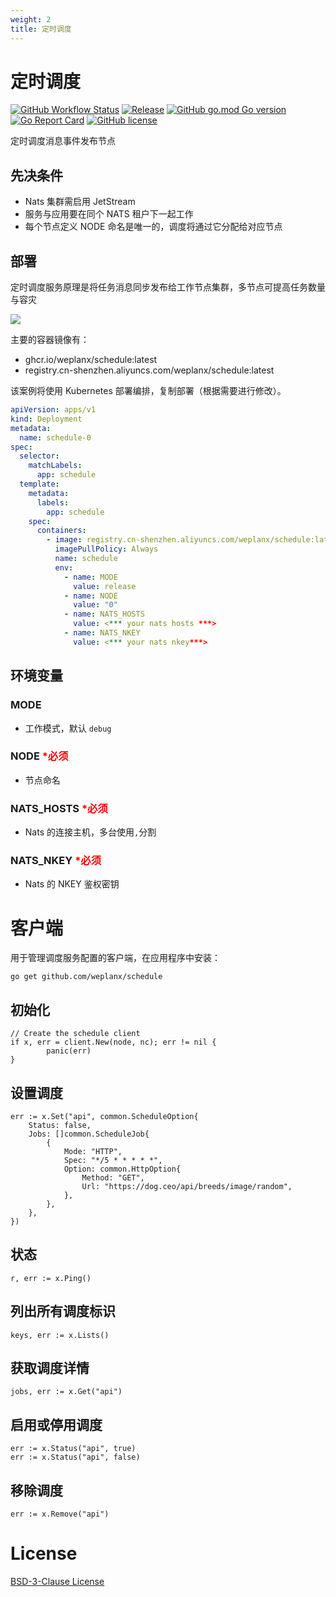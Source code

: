 ```yaml
---
weight: 2
title: 定时调度
---
```


# 定时调度

[![GitHub Workflow Status](https://img.shields.io/github/actions/workflow/status/weplanx/schedule/release.yml?label=release&style=flat-square)](https://github.com/weplanx/schedule/actions/workflows/release.yml)
[![Release](https://img.shields.io/github/v/release/weplanx/schedule.svg?style=flat-square&include_prereleases)](https://github.com/weplanx/schedule/releases)
[![GitHub go.mod Go version](https://img.shields.io/github/go-mod/go-version/weplanx/schedule?style=flat-square)](https://github.com/weplanx/schedule)
[![Go Report Card](https://goreportcard.com/badge/github.com/weplanx/schedule?style=flat-square)](https://goreportcard.com/report/github.com/weplanx/schedule)
[![GitHub license](https://img.shields.io/github/license/weplanx/schedule?style=flat-square)](https://raw.githubusercontent.com/weplanx/schedule/main/LICENSE)

定时调度消息事件发布节点

## 先决条件

- Nats 集群需启用 JetStream
- 服务与应用要在同个 NATS 租户下一起工作
- 每个节点定义 NODE 命名是唯一的，调度将通过它分配给对应节点

## 部署

定时调度服务原理是将任务消息同步发布给工作节点集群，多节点可提高任务数量与容灾

![](/images/extend/schedule.png)

主要的容器镜像有：

- ghcr.io/weplanx/schedule:latest
- registry.cn-shenzhen.aliyuncs.com/weplanx/schedule:latest

该案例将使用 Kubernetes 部署编排，复制部署（根据需要进行修改）。

```yaml
apiVersion: apps/v1
kind: Deployment
metadata:
  name: schedule-0
spec:
  selector:
    matchLabels:
      app: schedule
  template:
    metadata:
      labels:
        app: schedule
    spec:
      containers:
        - image: registry.cn-shenzhen.aliyuncs.com/weplanx/schedule:latest
          imagePullPolicy: Always
          name: schedule
          env:
            - name: MODE
              value: release
            - name: NODE
              value: "0"
            - name: NATS_HOSTS
              value: <*** your nats hosts ***>
            - name: NATS_NKEY
              value: <*** your nats nkey***>
```

## 环境变量

### MODE

- 工作模式，默认 `debug`

### NODE <font color="red">*必须</font>

- 节点命名

### NATS_HOSTS <font color="red">*必须</font>

- Nats 的连接主机，多台使用`,`分割

### NATS_NKEY <font color="red">*必须</font>

- Nats 的 NKEY 鉴权密钥

# 客户端

用于管理调度服务配置的客户端，在应用程序中安装：

```shell
go get github.com/weplanx/schedule
```

## 初始化

```golang
// Create the schedule client
if x, err = client.New(node, nc); err != nil {
		panic(err)
}
```

## 设置调度

```golang
err := x.Set("api", common.ScheduleOption{
    Status: false,
    Jobs: []common.ScheduleJob{
        {
            Mode: "HTTP",
            Spec: "*/5 * * * * *",
            Option: common.HttpOption{
                Method: "GET",
                Url: "https://dog.ceo/api/breeds/image/random",
            },
        },
    },
})
```

## 状态

```golang
r, err := x.Ping()
```

## 列出所有调度标识

```golang
keys, err := x.Lists()
```

## 获取调度详情

```golang
jobs, err := x.Get("api")
```

## 启用或停用调度

```golang
err := x.Status("api", true)
err := x.Status("api", false)
```

## 移除调度

```golang
err := x.Remove("api")
```

# License

[BSD-3-Clause License](https://github.com/weplanx/schedule/blob/main/LICENSE)
